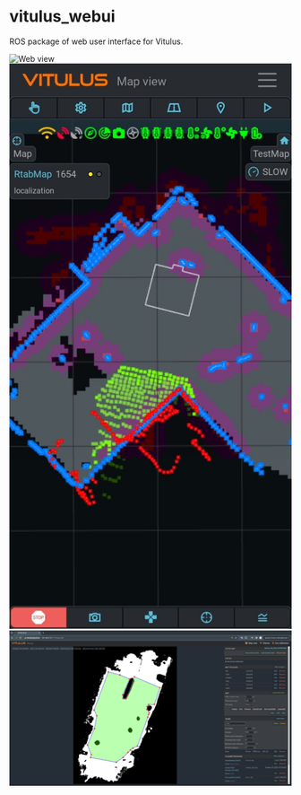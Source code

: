 # vitulus_webui
 ROS package of web user interface for Vitulus.

  ![Web view](https://github.com/lacina-dev/vitulus_webui/blob/main/WebUI.pngn?raw=true)
  ![Web view mobile](https://github.com/lacina-dev/vitulus_webui/blob/main/Screenshot_20240113_223112_com.android.chrome.jpg?raw=true)
  ![Mower planner](https://github.com/lacina-dev/vitulus_webui/blob/main/plannerUI.png?raw=true)
